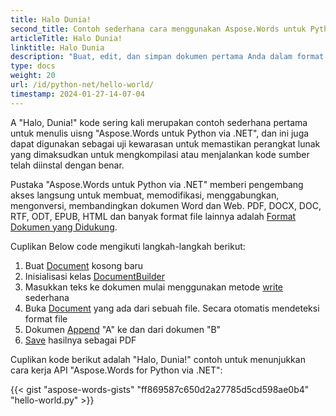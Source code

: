 ```yaml
---
title: Halo Dunia!
second_title: Contoh sederhana cara menggunakan Aspose.Words untuk Python via .NET
articleTitle: Halo Dunia!
linktitle: Halo Dunia
description: "Buat, edit, dan simpan dokumen pertama Anda dalam format apa pun yang didukung menggunakan Aspose.Words untuk Python via .NET untuk merasakan kesederhanaan dan kecanggihannya dalam Python."
type: docs
weight: 20
url: /id/python-net/hello-world/
timestamp: 2024-01-27-14-07-04
---
```


A "Halo, Dunia!" kode sering kali merupakan contoh sederhana pertama untuk menulis uisng "Aspose.Words untuk Python via .NET", dan ini juga dapat digunakan sebagai uji kewarasan untuk memastikan perangkat lunak yang dimaksudkan untuk mengkompilasi atau menjalankan kode sumber telah diinstal dengan benar.

Pustaka "Aspose.Words untuk Python via .NET" memberi pengembang akses langsung untuk membuat, memodifikasi, menggabungkan, mengonversi, membandingkan dokumen Word dan Web. PDF, DOCX, DOC, RTF, ODT, EPUB, HTML dan banyak format file lainnya adalah [Format Dokumen yang Didukung](/words/id/python-net/supported-document-formats/).

Cuplikan Below code mengikuti langkah-langkah berikut:

1. Buat [Document](https://reference.aspose.com/words/python-net/aspose.words/document/) kosong baru
1. Inisialisasi kelas [DocumentBuilder](https://reference.aspose.com/words/python-net/aspose.words/documentbuilder/)
1. Masukkan teks ke dokumen mulai menggunakan metode [write](https://reference.aspose.com/words/python-net/aspose.words/documentbuilder/write/) sederhana
1. Buka [Document](https://reference.aspose.com/words/python-net/aspose.words/document/) yang ada dari sebuah file. Secara otomatis mendeteksi format file
1. Dokumen [Append](https://reference.aspose.com/words/python-net/aspose.words/document/append_document/) "A" ke dan dari dokumen "B"
1. [Save](https://reference.aspose.com/words/python-net/aspose.words/document/save/) hasilnya sebagai PDF

Cuplikan kode berikut adalah "Halo, Dunia!" contoh untuk menunjukkan cara kerja API "Aspose.Words for Python via .NET":

{{< gist "aspose-words-gists" "ff869587c650d2a27785d5cd598ae0b4" "hello-world.py" >}}
